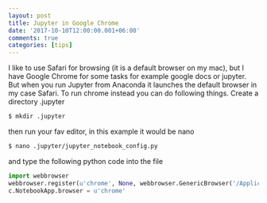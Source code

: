 ```yaml
---
layout: post
title: Jupyter in Google Chrome 
date: '2017-10-10T12:00:00.001+06:00'
comments: true
categories: [tips]
---
```


I like to use Safari for browsing (it is a default browser on my mac), but I have Google Chrome for some tasks for example google docs or jupyter.
But when you run Jupyter from Anaconda it launches the default browser in my case Safari. To run chrome instead you can do following things.
Create a directory .jupyter
```bash
$ mkdir .jupyter
```
then run your fav editor, in this example it would be nano
```bash
$ nano .jupyter/jupyter_notebook_config.py
```
and type the following python code into the file
```python
import webbrowser
webbrowser.register(u'chrome', None, webbrowser.GenericBrowser('/Applications/Google Chrome.app/Contents/MacOS/Google Chrome'))
c.NotebookApp.browser = u'chrome'
```
